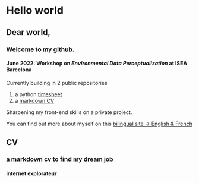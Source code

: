 # Hello world

## Dear world,

### Welcome to my github.

#### June 2022: Workshop on *Environmental Data Perceptualization* at ISEA Barcelona


Currently building in 2 public repositories   
1. a python [timesheet](https://github.com/tripledoublev/timesheet) 
2. a [markdown CV](https://tripledoublev.github.io/CV/) 

Sharpening my front-end skills on a private project.


You can find out more about myself on this [bilingual site -> English & French](https://vincent.charlebois.info/)
## CV
### a markdown cv to find my dream job
#### internet explorateur

